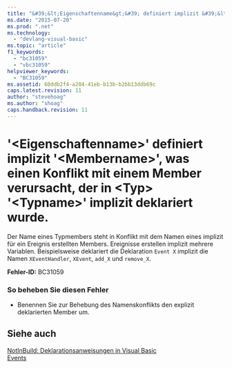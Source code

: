 ```yaml
---
title: "&#39;&lt;Eigenschaftenname&gt;&#39; definiert implizit &#39;&lt;Membername&gt;&#39;, was einen Konflikt mit einem Member verursacht, der in &lt;Typ&gt; &#39;&lt;Typname&gt;&#39; implizit deklariert wurde. | Microsoft Docs"
ms.date: "2015-07-20"
ms.prod: ".net"
ms.technology: 
  - "devlang-visual-basic"
ms.topic: "article"
f1_keywords: 
  - "bc31059"
  - "vbc31059"
helpviewer_keywords: 
  - "BC31059"
ms.assetid: 60ddb2f4-a204-41eb-b13b-b2bb13ddb69c
caps.latest.revision: 11
author: "stevehoag"
ms.author: "shoag"
caps.handback.revision: 11
---
```

# &#39;&lt;Eigenschaftenname&gt;&#39; definiert implizit &#39;&lt;Membername&gt;&#39;, was einen Konflikt mit einem Member verursacht, der in &lt;Typ&gt; &#39;&lt;Typname&gt;&#39; implizit deklariert wurde.
Der Name eines Typmembers steht in Konflikt mit dem Namen eines implizit für ein Ereignis erstellten Members. Ereignisse erstellen implizit mehrere Variablen. Beispielsweise deklariert die Deklaration `Event X` implizit die Namen `XEventHandler`, `XEvent`, `add_X` und `remove_X`.  
  
 **Fehler\-ID:** BC31059  
  
### So beheben Sie diesen Fehler  
  
-   Benennen Sie zur Behebung des Namenskonflikts den explizit deklarierten Member um.  
  
## Siehe auch  
 [NotInBuild: Deklarationsanweisungen in Visual Basic](http://msdn.microsoft.com/de-de/81f3c398-f45c-4d95-80bf-aa39d1a0fb30)   
 [Events](../../visual-basic/programming-guide/language-features/events/events.md)